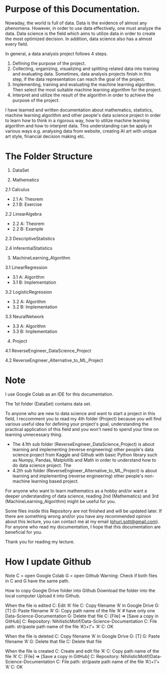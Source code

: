 # Purpose of this Documentation.

Nowaday, the world is full of data. Data is the evidence of almost any phenomena. However, in order to use data effectively, one must analyze the data. Data science is the field which aims to utilize data in order to create the most optimized decision. In addition, data science also has a almost every field.

In general, a data analysis project follows 4 steps.
1.	Defining the purpose of the project.
2.	Collecting, organizing, visualizing and splitting related data into training and evaluating data. Sometimes, data analysis projects finish in this step, if the data representation can reach the goal of the project.
3.	Implementing, training and evaluating the machine learning algorithm. Then select the most suitable machine learning algorithm for the project.
4.	Interpret and utilize the result of the algorithm in order to achieve the purpose of the project.

I have learned and written documentation about mathematics, statistics, machine learning algorithm and other people's data science project in order to learn how to think in a rigorous way, how to utilize machine learning algorithm and how to interpret data. This understanding can be apply in various ways e.g. analysing data from website, creating AI art with unique art style, financial decision making etc.

# The Folder Structure

1. DataSet

2. Mathematics

2.1 Calculus
* 2.1 A: Theorem
* 2.1 B: Exercise
  
2.2 LinearAlgebra
* 2.2 A: Theorem
* 2.2 B: Example
  
2.3 DescriptiveStatistics
  
2.4 InferentialStatistics

3. MachineLearning_Algorithm

3.1 LinearRegression
* 3.1 A: Algorithm
* 3.1 B: Implementation
  
3.2 LogisticRegression
* 3.2 A: Algorithm
* 3.2 B: Implementation
  
3.3 NeuralNetwork
* 3.3 A: Algorithm
* 3.3 B: Implementation

4. Project

4.1 ReverseEngineer_DataScience_Project

4.2 ReverseEngineer_Alternative_to_ML_Project

# Note

I use Google Colab as an IDE for this documentation.

The 1st folder (DataSet) contains data set.

To anyone who are new to data science and want to start a project in this field, I reccomment you to read my 4th folder (Project) because you will find various useful idea for defining your project's goal, understanding the practical application of this field and you won't need to spend your time on learning unnecessary thing. 
* The 4.1th sub folder (ReverseEngineer_DataScience_Project) is about learning and implementing (reverse engineering) other people's data science project from Kaggle and Github with basic Python library such as Numpy, Pandas, Matplotlib and Math in order to understand how to do data science project. The 
* 4.2th sub folder (ReverseEngineer_Alternative_to_ML_Project) is about learning and implementing (reverse engineering) other people's non-machine learning based project.

For anyone who want to learn mathematics as a hobby and/or want a deeper understanding of data science, reading 2nd (Mathematics) and 3rd (MachineLearning_Algorithm) might be useful for you.

Some files inside this Repository are not finished and will be updated later. If there are something wrong and/or you have any recommended opinion about this lecture, you can contact me at my email (phuri.sott@gmail.com). For anyone who read my documentation, I hope that this documentation are beneficial for you.

Thank you for reading my lecture.

# How I update Github

Note
C = open Google Colab
G = open Github
Warning: Check if both files in C and G have the same path.

How to copy Google Drive folder into Github
Download the folder into the local computer
Upload it into Github.

When the file is edited
C: Edit ‘A’ file
C: Copy filename ‘A’ in Google Drive
G: [T] 
G: Paste filename ‘A’
G: Copy path name of the file ‘A’ # have only one Data-Science-Documentation
G: Delete that file
C: [File] => [Save a copy in GitHub]
C: Repository: NihilisticMotif/Data-Science-Documentation
C: File path: str(paste path name of the file ‘A’)+‘/’+ ‘A’
C: OK

When the file is deleted
C: Copy filename ‘A’ in Google Drive
G: [T] 
G: Paste filename ‘A’
G: Delete that file
C: Delete that file

When the file is created
C: Create and edit file ‘A’
C: Copy path name of the file ‘A’ 
C: [File] => [Save a copy in GitHub]
C: Repository: NihilisticMotif/Data-Science-Documentation
C: File path: str(paste path name of the file ‘A’)+‘/’+ ‘A’
C: OK
